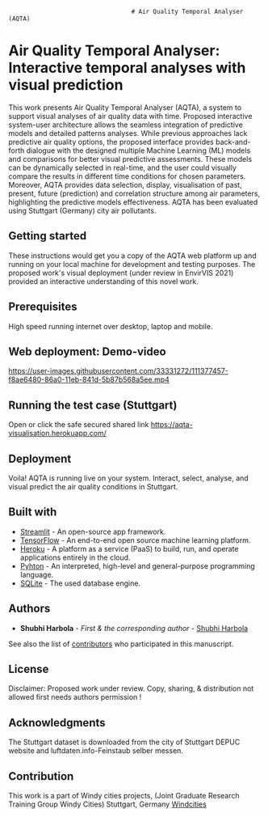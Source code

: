                                       # Air Quality Temporal Analyser (AQTA)
# Air Quality Temporal Analyser: Interactive temporal analyses with visual prediction
This work presents Air Quality Temporal Analyser (AQTA), a system to support visual analyses of air quality data with time. Proposed interactive system-user architecture allows the seamless integration of predictive models and detailed patterns analyses. While previous approaches lack predictive air quality options, the proposed interface provides back-and-forth dialogue with the designed multiple Machine Learning (ML) models and comparisons for better visual predictive assessments. These models can be dynamically selected in real-time, and the user could visually compare the results in different time conditions for chosen parameters. Moreover, AQTA provides data selection, display, visualisation of past, present, future (prediction) and correlation structure among air parameters, highlighting the predictive models effectiveness. AQTA has been evaluated using Stuttgart (Germany) city air pollutants.

## Getting started
These instructions would get you a copy of the AQTA web platform up and running on your local machine for development and testing purposes. The proposed work's visual deployment (under review in EnvirVIS 2021) provided an interactive understanding of this novel work.

## Prerequisites
High speed running internet over desktop, laptop and mobile.

## Web deployment: Demo-video
https://user-images.githubusercontent.com/33331272/111377457-f8ae6480-86a0-11eb-841d-5b87b568a5ee.mp4

## Running the test case (Stuttgart)
Open or click the safe secured shared link 
https://aqta-visualisation.herokuapp.com/

## Deployment
Voila! AQTA is running live on your system. Interact, select, analyse, and visual predict the air quality conditions in Stuttgart. 

## Built with
* [Streamlit](https://docs.streamlit.io/en/stable/) - An open-source app framework.
* [TensorFlow](https://www.tensorflow.org/resources/) - An end-to-end open source machine learning platform.
* [Heroku](https://docs.streamlit.io/en/stable/) - A platform as a service (PaaS) to build, run, and operate applications entirely in the cloud.
* [Pyhton](https://www.python.org/doc/) -  An interpreted, high-level and general-purpose programming language.
* [SQLite](https://sqlite.org/docs.html) - The used database engine. 

## Authors
* **Shubhi Harbola** - *First & the corresponding author* - [Shubhi Harbola](https://shharbola.github.io/)

See also the list of [contributors]() who participated in this manuscript.

## License
Disclaimer: Proposed work under review. Copy, sharing, & distribution not allowed first needs authors permission !

## Acknowledgments
The Stuttgart dataset is downloaded from the city of Stuttgart DEPUC website and luftdaten.info-Feinstaub selber messen.

## Contribution
This work is a part of Windy cities projects, (Joint Graduate Research Training Group Windy Cities) Stuttgart, Germany [Windcities](http://windycities.de/)




